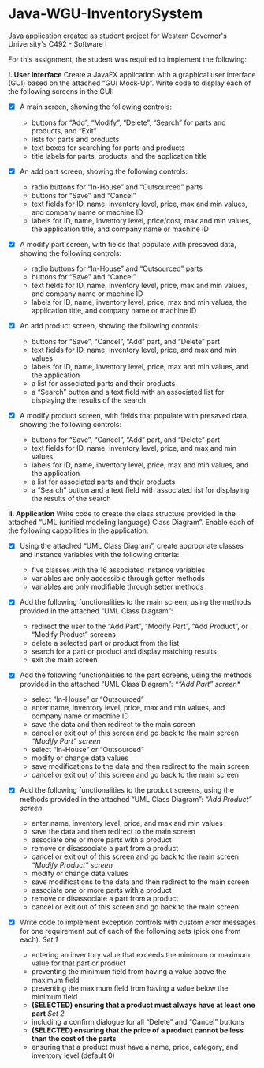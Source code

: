 # Java-WGU-InventorySystem
Java application created as student project for Western Governor's University's C492 - Software I

For this assignment, the student was required to implement the following:

**I. User Interface**
Create a JavaFX application with a graphical user interface (GUI) based on the attached “GUI Mock-Up”. Write code to display each  of the following screens in the GUI: 

- [x] A main screen, showing the following controls:
  * buttons for “Add”, “Modify”, “Delete”, “Search” for parts and products, and “Exit”
  * lists for parts and products
  * text boxes for searching for parts and products
  * title labels for parts, products, and the application title 

- [x] An add part screen, showing the following controls:
  * radio buttons for “In-House” and “Outsourced” parts
  * buttons for “Save” and “Cancel”
  * text fields for ID, name, inventory level, price, max and min values, and company name or machine ID
  * labels for ID, name, inventory level, price/cost, max and min values, the application title, and company name or machine ID
 
- [x] A modify part screen, with fields that populate with presaved data, showing the following controls:
  * radio buttons for “In-House” and “Outsourced” parts
  * buttons for “Save” and “Cancel”
  * text fields for ID, name, inventory level, price, max and min values, and company name or machine ID
  * labels for ID, name, inventory level, price, max and min values, the application title, and company name or machine ID

- [x] An add product screen, showing the following controls:
  * buttons for “Save”, “Cancel”, “Add” part, and “Delete” part
  * text fields for ID, name, inventory level, price, and max and min values
  * labels for ID, name, inventory level, price, max and min values, and the application
  * a list for associated parts and their products
  * a “Search” button and a text field with an associated list for displaying the results of the search

- [x] A modify product screen, with fields that populate with presaved data, showing the following controls:
  * buttons for “Save”, “Cancel”, “Add” part, and “Delete” part
  * text fields for ID, name, inventory level, price, and max and min values
  * labels for ID, name, inventory level, price, max and min values, and the application
  * a list for associated parts and their products
  * a “Search” button and a text field with associated list for displaying the results of the search

**II. Application**
Write code to create the class structure provided in the attached “UML (unified modeling language) Class Diagram”. Enable each  of the following capabilities in the application:
 
- [x] Using the attached “UML Class Diagram”, create appropriate classes and instance variables with the following criteria:
  * five classes with the 16 associated instance variables
  * variables are only accessible through getter methods
  * variables are only modifiable through setter methods

- [x] Add the following functionalities to the main screen, using the methods provided in the attached “UML Class Diagram”:
  * redirect the user to the “Add Part”, “Modify Part”, “Add Product”, or “Modify Product” screens
  * delete a selected part or product from the list
  * search for a part or product and display matching results
  * exit the main screen
 
- [x] Add the following functionalities to the part screens, using the methods provided in the attached “UML Class Diagram”:
_*“Add Part” screen_*
    * select “In-House” or “Outsourced”
    * enter name, inventory level, price, max and min values, and company name or machine ID
    * save the data and then redirect to the main screen
    * cancel or exit out of this screen and go back to the main screen
_*“Modify Part” screen*_
    * select “In-House” or “Outsourced”
    * modify or change data values
    * save modifications to the data and then redirect to the main screen
    * cancel or exit out of this screen and go back to the main screen

- [x] Add the following functionalities to the product screens, using the methods provided in the attached “UML Class Diagram”:
_*“Add Product” screen*_
   * enter name, inventory level, price, and max and min values
   * save the data and then redirect to the main screen
   * associate one or more parts with a product
   * remove or disassociate a part from a product
   * cancel or exit out of this screen and go back to the main screen
_*“Modify Product” screen*_
   * modify or change data values
   * save modifications to the data and then redirect to the main screen
   * associate one or more parts with a product
   * remove or disassociate a part from a product
   * cancel or exit out of this screen and go back to the main screen

- [x] Write code to implement exception controls with custom error messages for one requirement out of each of the following sets (pick one from each):
_*Set 1*_
   * entering an inventory value that exceeds the minimum or maximum value for that part or product
   * preventing the minimum field from having a value above the maximum field
   * preventing the maximum field from having a value below the minimum field
   * **(SELECTED) ensuring that a product must always have at least one part**
_*Set 2*_
   * including a confirm dialogue for all “Delete” and “Cancel” buttons
   * **(SELECTED) ensuring that the price of a product cannot be less than the cost of the parts**
   * ensuring that a product must have a name, price, category, and inventory level (default 0)
